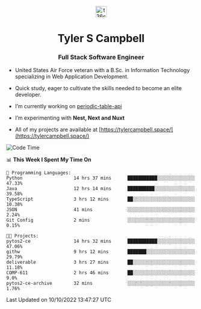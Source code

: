 <p align="center">
<a href="https://www.linkedin.com/in/t36campbell" target="blank"><img align="center" src="https://ik.imagekit.io/t36campbell/Portfolio/linkedin.png.original_m8bbGgPh6.png" alt="t36campbell" height="30" width="30" /></a>
</p>
<h1 align="center">Tyler S Campbell</h1>
<h3 align="center">Full Stack Software Engineer</h3>

* United States Air Force veteran with a B.Sc. in Information Technology specializing in Web Application Development. 

* Quick study, eager to cultivate the skills needed to become an elite developer.

* I’m currently working on [periodic-table-api](https://github.com/t36campbell/periodic-table-api)

* I’m experimenting with **Nest, Next and Nuxt**

* All of my projects are available at [https://tylercampbell.space/](https://tylercampbell.space/)

<!--START_SECTION:waka-->
![Code Time](http://img.shields.io/badge/Code%20Time-1%2C871%20hrs%2020%20mins-blue)

📊 **This Week I Spent My Time On** 

```text
💬 Programming Languages: 
Python                   14 hrs 37 mins      ███████████░░░░░░░░░░░░░░   47.33% 
Java                     12 hrs 14 mins      ██████████░░░░░░░░░░░░░░░   39.58% 
TypeScript               3 hrs 12 mins       ██░░░░░░░░░░░░░░░░░░░░░░░   10.38% 
JSON                     41 mins             ░░░░░░░░░░░░░░░░░░░░░░░░░   2.24% 
Git Config               2 mins              ░░░░░░░░░░░░░░░░░░░░░░░░░   0.15%

🐱‍💻 Projects: 
pytos2-ce                14 hrs 32 mins      ███████████░░░░░░░░░░░░░░   47.06% 
githw                    9 hrs 12 mins       ███████░░░░░░░░░░░░░░░░░░   29.79% 
deliverable              3 hrs 27 mins       ██░░░░░░░░░░░░░░░░░░░░░░░   11.18% 
COMP-611                 2 hrs 46 mins       ██░░░░░░░░░░░░░░░░░░░░░░░   9.0% 
pytos2-ce-archive        32 mins             ░░░░░░░░░░░░░░░░░░░░░░░░░   1.76%

```


 Last Updated on 10/10/2022 13:47:27 UTC
<!--END_SECTION:waka-->
